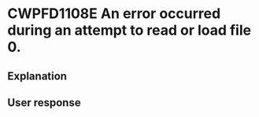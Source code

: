 # CWPFD1108E An error occurred during an attempt to read or load file 0.

## Explanation

## User response